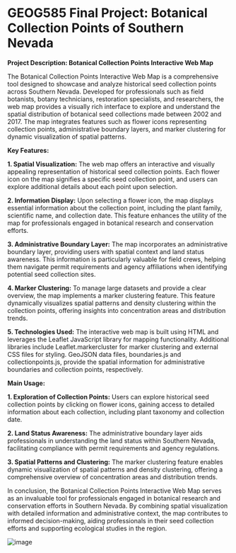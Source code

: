 # GEOG585 Final Project: Botanical Collection Points of Southern Nevada

<b>Project Description: Botanical Collection Points Interactive Web Map</b><br>

The Botanical Collection Points Interactive Web Map is a comprehensive tool designed to showcase and analyze historical seed collection points across Southern Nevada. Developed for professionals such as field botanists, botany technicians, restoration specialists, and researchers, the web map provides a visually rich interface to explore and understand the spatial distribution of botanical seed collections made between 2002 and 2017. The map integrates features such as flower icons representing collection points, administrative boundary layers, and marker clustering for dynamic visualization of spatial patterns.

<b>Key Features:</b>

<b>1. Spatial Visualization:</b> The web map offers an interactive and visually appealing representation of historical seed collection points. Each flower icon on the map signifies a specific seed collection point, and users can explore additional details about each point upon selection.

<b>2. Information Display:</b> Upon selecting a flower icon, the map displays essential information about the collection point, including the plant family, scientific name, and collection date. This feature enhances the utility of the map for professionals engaged in botanical research and conservation efforts.

<b>3. Administrative Boundary Layer:</b> The map incorporates an administrative boundary layer, providing users with spatial context and land status awareness. This information is particularly valuable for field crews, helping them navigate permit requirements and agency affiliations when identifying potential seed collection sites.

<b>4. Marker Clustering:</b> To manage large datasets and provide a clear overview, the map implements a marker clustering feature. This feature dynamically visualizes spatial patterns and density clustering within the collection points, offering insights into concentration areas and distribution trends.

<b>5. Technologies Used:</b> The interactive web map is built using HTML and leverages the Leaflet JavaScript library for mapping functionality. Additional libraries include Leaflet.markercluster for marker clustering and external CSS files for styling. GeoJSON data files, boundaries.js and collectionpoints.js, provide the spatial information for administrative boundaries and collection points, respectively.

<b>Main Usage:</b>

<b>1. Exploration of Collection Points:</b> Users can explore historical seed collection points by clicking on flower icons, gaining access to detailed information about each collection, including plant taxonomy and collection date.

<b>2. Land Status Awareness:</b> The administrative boundary layer aids professionals in understanding the land status within Southern Nevada, facilitating compliance with permit requirements and agency regulations.

<b>3. Spatial Patterns and Clustering:</b> The marker clustering feature enables dynamic visualization of spatial patterns and density clustering, offering a comprehensive overview of concentration areas and distribution trends.

In conclusion, the Botanical Collection Points Interactive Web Map serves as an invaluable tool for professionals engaged in botanical research and conservation efforts in Southern Nevada. By combining spatial visualization with detailed information and administrative context, the map contributes to informed decision-making, aiding professionals in their seed collection efforts and supporting ecological studies in the region.

![image](https://github.com/bec-in-tech/GEOG585-Final-Project/assets/120440399/1bbe971b-f730-420e-a76f-1b040fddc654)
